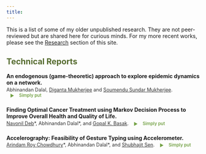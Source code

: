 ```yaml
---
title: 
---
```


<!-- Icon stylesheets (safe to keep here; remove if your theme already loads them) -->
<link rel="stylesheet" href="https://cdn.jsdelivr.net/gh/jpswalsh/academicons@1/css/academicons.min.css">
<link rel="stylesheet" href="https://cdnjs.cloudflare.com/ajax/libs/font-awesome/6.5.0/css/all.min.css"/>

<style>
  /* Publication layout (same feel as your research page) */
  .pub { margin: .9rem 0 1.4rem; }
  .pub .title { font-weight: 600; font-size: 1em; }
  .pub .meta { font-size: .9em; opacity: .9; margin-top: .15rem; }

  /* Olive theme */
  :root {
    --olive-color: rgb(102, 153, 51);
  }
  .olive-word { color: var(--olive-color); }

  /* “Simply put” — inline label; body opens below */
  details.simple {
    display: inline;
    margin-left: .6rem;
    color: var(--olive-color);
  }
  details.simple > summary {
    cursor: pointer;
    list-style: none;
    display: inline-flex;
    align-items: center;
    gap: .4rem;
    font-weight: 600;
    font-size: 0.9em;
  }
  details.simple > summary::before {
    content: "▶";
    display: inline-block;
    transform: translateY(1px);
    transition: transform .15s;
  }
  details.simple[open] > summary::before { transform: rotate(90deg); }
  details.simple .body {
    display: block;
    font-size: .9rem;
    line-height: 1.35;
    color: #444;
    margin: .4rem 0 .2rem 1.4rem;
    max-width: 90%;
  }

  .content-container { display: flex; align-items: flex-start; }
  .text-container { flex-grow: 1; }
  .side-image {
    margin-top: 5px;
    margin-left: 30px;
    max-width: 40%;
    border-radius: 2%;
    overflow: hidden;
  }
  @media (max-width: 768px) {
    .side-image {
      max-width: 100%;
      margin-left: 0;
      margin-bottom: 20px;
    }
    .content-container { flex-direction: column; }
  }
</style>

This is a list of some of my older unpublished research. 
They are not peer-reviewed but are shared here for curious minds. 
For my more recent works, please see the 
<a href="/research/">Research</a> section of this site.

<h2 style="color: #556B2F;">Technical Reports</h2>

<div class="pub">
  <div class="title">
    <span style="font-weight: bold;">
      <strong>An endogenous (game-theoretic) approach to explore epidemic dynamics on a network.</strong>
      <a href="https://drive.google.com/file/d/1e69HklrFemK6LzB8KZ_QViD9XuksI7Df/view" aria-label="Google Drive">
        <i class="fab fa-google-drive"></i>
      </a>
      <!-- Optional GitHub icon if you add a repo later
      <a href="https://github.com/USER/REPO" aria-label="GitHub repository"><i class="fab fa-github"></i></a>
      -->
    </span>
  </div>
  <div class="meta">
    Abhinandan Dalal,
    <a href="https://isi.irins.org/profile/111450">Diganta Mukherjee</a> and
    <a href="https://soumendu041.gitlab.io/">Soumendu Sundar Mukherjee</a>.
    <details class="simple">
      <summary><i class="ai ai-open-access ai"></i> Simply put</summary>
      <div class="body">Add your short, friendly summary here.</div>
    </details>
  </div>
</div>

<div class="pub">
  <div class="title">
    <span style="font-weight: bold;">
      <strong>Finding Optimal Cancer Treatment using Markov Decision Process to Improve Overall Health and Quality of Life.</strong>
      <a href="https://arxiv.org/abs/2011.13960" aria-label="arXiv">
        <i class="ai ai-arxiv ai"></i>
      </a>
      <!-- <a href="https://github.com/USER/REPO" aria-label="GitHub repository"><i class="fab fa-github"></i></a> -->
    </span>
  </div>
  <div class="meta">
    <a href="https://www.linkedin.com/in/navonil-deb-06939b1b4/">Navonil Deb</a>*,
    Abhinandan Dalal*, and
    <a href="https://isi.irins.org/profile/111458">Gopal K. Basak</a>.
    <details class="simple">
      <summary><i class="ai ai-open-access ai"></i> Simply put</summary>
      <div class="body">Add your short, friendly summary here.</div>
    </details>
  </div>
</div>

<div class="pub">
  <div class="title">
    <span style="font-weight: bold;">
      <strong>Accelerography: Feasibility of Gesture Typing using Accelerometer.</strong>
      <a href="https://arxiv.org/abs/2003.14310" aria-label="arXiv">
        <i class="ai ai-arxiv ai"></i>
      </a>
      <!-- <a href="https://github.com/USER/REPO" aria-label="GitHub repository"><i class="fab fa-github"></i></a> -->
    </span>
  </div>
  <div class="meta">
    <a href="https://ieor.columbia.edu/content/arindam-roy-chowdhury">Arindam Roy Chowdhury</a>*,
    Abhinandan Dalal*, and
    <a href="https://statistics.sciences.ncsu.edu/people/ssen8/">Shubhajit Sen</a>.
    <details class="simple">
      <summary><i class="ai ai-open-access ai"></i> Simply put</summary>
      <div class="body">Add your short, friendly summary here.</div>
    </details>
  </div>
</div>

<!-- 
<div class="pub">
  <div class="title">
    <span style="font-weight: bold;">
      <strong>Feasibility of Transparent Price Discovery in Tea through Auction in India.</strong>
      <a href="https://www.mcxindia.com/docs/default-source/about-us/commodity-insights-yearbook/2019/02-emerging-trends/feasibility-of-transparent-price-discovery-in-tea-through-auction-in-india-dr-diganta-mukherjee-mr-abhinandan-dalal-and-mr-subhrajyoty-roy.pdf?sfvrsn=ab5bb390_2" aria-label="PDF">
        <i class="fa-solid fa-book"></i>
      </a>
    </span>
  </div>
  <div class="meta">
    <a href="https://isi.irins.org/profile/111450">Diganta Mukherjee</a>,
    Abhinandan Dalal, and
    <a href="https://www.statwizard.in/">Subhrajyoty Roy</a>.
    <em>Commodity Insights Yearbook 2019, Multi Commodity Exchange of India Ltd.</em>
    <details class="simple">
      <summary><i class="ai ai-open-access ai"></i> Simply put</summary>
      <div class="body">Add your short, friendly summary here.</div>
    </details>
  </div>
</div>
-->
